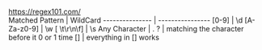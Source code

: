 https://regex101.com/
\
Matched Pattern | WildCard
--------------- | ----------------
[0-9] | \d
[A-Za-z0-9] | \w
[ \t\r\n\f] | \s
Any Character | .
? | matching the character before it 0 or 1 time
[] | everything in [] works
